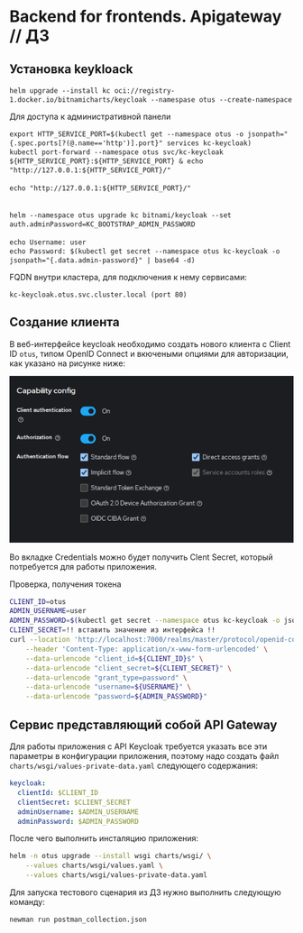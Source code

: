 # Backend for frontends. Apigateway // ДЗ 

## Установка keykloack 

```shell
helm upgrade --install kc oci://registry-1.docker.io/bitnamicharts/keycloak --namespase otus --create-namespace 
```
   
Для доступа к административной панели

```shell
export HTTP_SERVICE_PORT=$(kubectl get --namespace otus -o jsonpath="{.spec.ports[?(@.name=='http')].port}" services kc-keycloak)
kubectl port-forward --namespace otus svc/kc-keycloak ${HTTP_SERVICE_PORT}:${HTTP_SERVICE_PORT} & echo "http://127.0.0.1:${HTTP_SERVICE_PORT}/"

echo "http://127.0.0.1:${HTTP_SERVICE_PORT}/"


helm --namespace otus upgrade kc bitnami/keycloak --set auth.adminPassword=KC_BOOTSTRAP_ADMIN_PASSWORD

echo Username: user
echo Password: $(kubectl get secret --namespace otus kc-keycloak -o jsonpath="{.data.admin-password}" | base64 -d)
```

FQDN внутри кластера, для подключения к нему сервисами:

    kc-keycloak.otus.svc.cluster.local (port 80)

## Создание клиента 

В веб-интерфейсе keycloak необходимо создать нового клиента с Client ID `otus`,
типом OpenID Connect и вкючеными опциями для авторизации, 
как указано на рисунке ниже:

![](create_client_01.png)

Во вкладке Credentials можно будет получить Clent Secret, который потребуется 
для работы приложения.

Проверка, получения токена
```bash
CLIENT_ID=otus
ADMIN_USERNAME=user 
ADMIN_PASSWORD=$(kubectl get secret --namespace otus kc-keycloak -o jsonpath="{.data.admin-password}" | base64 -d)
CLIENT_SECRET=!! вставить значение из интерфейса !!
curl --location 'http://localhost:7000/realms/master/protocol/openid-connect/token' \
    --header 'Content-Type: application/x-www-form-urlencoded' \
    --data-urlencode "client_id=${CLIENT_ID}$" \
    --data-urlencode "client_secret=${CLIENT_SECRET}" \
    --data-urlencode "grant_type=password" \
    --data-urlencode "username=${USERNAME}" \
    --data-urlencode "password=${ADMIN_PASSWORD}"
```



## Cервис представляющий собой API Gateway 

Для работы приложения с API Keycloak требуется указать все эти параметры в конфигурации приложения, 
поэтому надо создать файл `charts/wsgi/values-private-data.yaml` следующего содержания: 

```yaml
keycloak:
  clientId: $CLIENT_ID
  clientSecret: $CLIENT_SECRET
  adminUsername: $ADMIN_USERNAME
  adminPassword: $ADMIN_PASSWORD
```


После чего выполнить инсталяцию приложения:
```bash
helm -n otus upgrade --install wsgi charts/wsgi/ \
    --values charts/wsgi/values.yaml \
    --values charts/wsgi/values-private-data.yaml
```

Для запуска тестового сценария из ДЗ нужно выполнить следующую команду: 

```bash
newman run postman_collection.json
```



